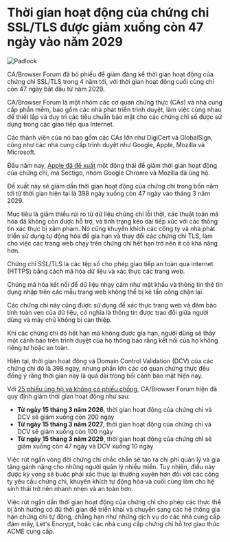 # Thời gian hoạt động của chứng chỉ SSL/TLS được giảm xuống còn 47 ngày vào năm 2029

![Padlock](https://www.bleepstatic.com/content/hl-images/2024/01/29/padlock.jpg)

CA/Browser Forum đã bỏ phiếu để giảm đáng kể thời gian hoạt động của chứng chỉ SSL/TLS trong 4 năm tới, với thời gian hoạt động cuối cùng chỉ còn 47 ngày bắt đầu từ năm 2029.

CA/Browser Forum là một nhóm các cơ quan chứng thực (CAs) và nhà cung cấp phần mềm, bao gồm các nhà phát triển trình duyệt, làm việc cùng nhau để thiết lập và duy trì các tiêu chuẩn bảo mật cho các chứng chỉ số được sử dụng trong các giao tiếp qua Internet.

Các thành viên của nó bao gồm các CAs lớn như DigiCert và GlobalSign, cũng như các nhà cung cấp trình duyệt như Google, Apple, Mozilla và Microsoft.

Đầu năm nay, [Apple đã đề xuất](http://groups.google.com/a/groups.cabforum.org/g/servercert-wg/c/bvWh5RN6tYI) một động thái để giảm thời gian hoạt động của chứng chỉ, mà Sectigo, nhóm Google Chrome và Mozilla đã ủng hộ.

Đề xuất này sẽ giảm dần thời gian hoạt động của chứng chỉ trong bốn năm tới từ thời gian hiện tại là 398 ngày xuống còn 47 ngày vào tháng 3 năm 2029.

Mục tiêu là giảm thiểu rủi ro từ dữ liệu chứng chỉ lỗi thời, các thuật toán mã hóa đã không còn được hỗ trợ, và tình trạng kéo dài tiếp xúc với các thông tin xác thực bị xâm phạm. Nó cũng khuyến khích các công ty và nhà phát triển sử dụng tự động hóa để gia hạn và thay đổi các chứng chỉ TLS, làm cho việc các trang web chạy trên chứng chỉ hết hạn trở nên ít có khả năng hơn.

Chứng chỉ SSL/TLS là các tệp số cho phép giao tiếp an toàn qua internet (HTTPS) bằng cách mã hóa dữ liệu và xác thực các trang web.

Chúng mã hóa kết nối để dữ liệu nhạy cảm như mật khẩu và thông tin thẻ tín dụng nhập trên các mẫu trang web không thể bị kẻ tấn công chặn lại.

Các chứng chỉ này cũng được sử dụng để xác thực trang web và đảm bảo tính toàn vẹn của dữ liệu, có nghĩa là thông tin được trao đổi giữa người dùng và máy chủ không bị can thiệp.

Khi các chứng chỉ đó hết hạn mà không được gia hạn, người dùng sẽ thấy một cảnh báo trên trình duyệt của họ thông báo rằng kết nối của họ không riêng tư hoặc an toàn.

Hiện tại, thời gian hoạt động và Domain Control Validation (DCV) của các chứng chỉ đó là 398 ngày, nhưng phần lớn các cơ quan chứng thực đều đồng ý rằng thời gian này là quá dài trong bối cảnh bảo mật hiện nay.

Với [25 phiếu ủng hộ và không có phiếu chống](https://groups.google.com/a/groups.cabforum.org/g/servercert-wg/c/9768xgUUfhQ?pli=1), CA/Browser Forum hiện đã quy định giảm thời gian hoạt động như sau:

* **Từ ngày 15 tháng 3 năm 2026**, thời gian hoạt động của chứng chỉ và DCV sẽ giảm xuống còn 200 ngày
* **Từ ngày 15 tháng 3 năm 2027**, thời gian hoạt động của chứng chỉ và DCV sẽ giảm xuống còn 100 ngày
* **Từ ngày 15 tháng 3 năm 2029**, thời gian hoạt động của chứng chỉ sẽ giảm xuống còn 47 ngày và DCV xuống 10 ngày

Việc rút ngắn vòng đời chứng chỉ chắc chắn sẽ tạo ra chi phí quản lý và gia tăng gánh nặng cho những người quản lý nhiều miền. Tuy nhiên, điều này được kỳ vọng sẽ buộc phải xác thực lại thường xuyên hơn đối với các công ty yêu cầu chứng chỉ, khuyến khích tự động hóa và cuối cùng làm cho hệ sinh thái trở nên nhanh nhẹn và an toàn hơn.

Việc rút ngắn dần thời gian hoạt động của chứng chỉ cho phép các thực thể bị ảnh hưởng có đủ thời gian để triển khai và chuyển sang các hệ thống gia hạn chứng chỉ tự động, chẳng hạn như những dịch vụ do các nhà cung cấp đám mây, Let's Encrypt, hoặc các nhà cung cấp chứng chỉ hỗ trợ giao thức ACME cung cấp.